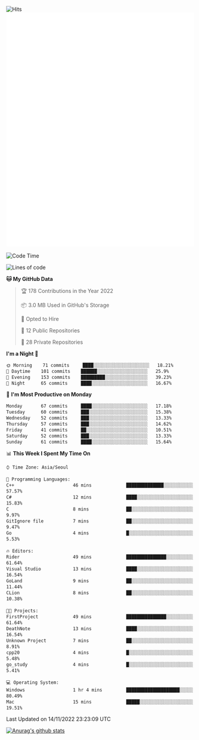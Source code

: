 ![Hits](https://hits.seeyoufarm.com/api/count/incr/badge.svg?url=https%3A%2F%2Fgithub.com%2Fkokose1234&count_bg=%2379C83D&title_bg=%23555555&icon=apple.svg&icon_color=%23E7E7E7&title=hits&edge_flat=false)
<br/>
![Metrics](https://github.com/kokose1234/kokose1234/blob/main/github-metrics.svg)

<!--START_SECTION:waka-->
![Code Time](http://img.shields.io/badge/Code%20Time-713%20hrs%2011%20mins-blue)

![Lines of code](https://img.shields.io/badge/From%20Hello%20World%20I%27ve%20Written-911%20Thousand%20lines%20of%20code-blue)

**🐱 My GitHub Data** 

> 🏆 178 Contributions in the Year 2022
 > 
> 📦 3.0 MB Used in GitHub's Storage 
 > 
> 💼 Opted to Hire
 > 
> 📜 12 Public Repositories 
 > 
> 🔑 28 Private Repositories  
 > 
**I'm a Night 🦉** 

```text
🌞 Morning    71 commits     ████░░░░░░░░░░░░░░░░░░░░░   18.21% 
🌆 Daytime    101 commits    ██████░░░░░░░░░░░░░░░░░░░   25.9% 
🌃 Evening    153 commits    █████████░░░░░░░░░░░░░░░░   39.23% 
🌙 Night      65 commits     ████░░░░░░░░░░░░░░░░░░░░░   16.67%

```
📅 **I'm Most Productive on Monday** 

```text
Monday       67 commits     ████░░░░░░░░░░░░░░░░░░░░░   17.18% 
Tuesday      60 commits     ███░░░░░░░░░░░░░░░░░░░░░░   15.38% 
Wednesday    52 commits     ███░░░░░░░░░░░░░░░░░░░░░░   13.33% 
Thursday     57 commits     ███░░░░░░░░░░░░░░░░░░░░░░   14.62% 
Friday       41 commits     ██░░░░░░░░░░░░░░░░░░░░░░░   10.51% 
Saturday     52 commits     ███░░░░░░░░░░░░░░░░░░░░░░   13.33% 
Sunday       61 commits     ████░░░░░░░░░░░░░░░░░░░░░   15.64%

```


📊 **This Week I Spent My Time On** 

```text
⌚︎ Time Zone: Asia/Seoul

💬 Programming Languages: 
C++                      46 mins             ██████████████░░░░░░░░░░░   57.57% 
C#                       12 mins             ████░░░░░░░░░░░░░░░░░░░░░   15.83% 
C                        8 mins              ██░░░░░░░░░░░░░░░░░░░░░░░   9.97% 
GitIgnore file           7 mins              ██░░░░░░░░░░░░░░░░░░░░░░░   9.47% 
Go                       4 mins              █░░░░░░░░░░░░░░░░░░░░░░░░   5.53%

🔥 Editors: 
Rider                    49 mins             ███████████████░░░░░░░░░░   61.64% 
Visual Studio            13 mins             ████░░░░░░░░░░░░░░░░░░░░░   16.54% 
GoLand                   9 mins              ██░░░░░░░░░░░░░░░░░░░░░░░   11.44% 
CLion                    8 mins              ██░░░░░░░░░░░░░░░░░░░░░░░   10.38%

🐱‍💻 Projects: 
FirstProject             49 mins             ███████████████░░░░░░░░░░   61.64% 
DeathNote                13 mins             ████░░░░░░░░░░░░░░░░░░░░░   16.54% 
Unknown Project          7 mins              ██░░░░░░░░░░░░░░░░░░░░░░░   8.91% 
cpp20                    4 mins              █░░░░░░░░░░░░░░░░░░░░░░░░   5.48% 
go_study                 4 mins              █░░░░░░░░░░░░░░░░░░░░░░░░   5.41%

💻 Operating System: 
Windows                  1 hr 4 mins         ████████████████████░░░░░   80.49% 
Mac                      15 mins             █████░░░░░░░░░░░░░░░░░░░░   19.51%

```


 Last Updated on 14/11/2022 23:23:09 UTC
<!--END_SECTION:waka-->

[![Anurag's github stats](https://github-readme-stats.vercel.app/api?username=kokose1234&theme=dracula)](https://github.com/anuraghazra/github-readme-stats)



	
